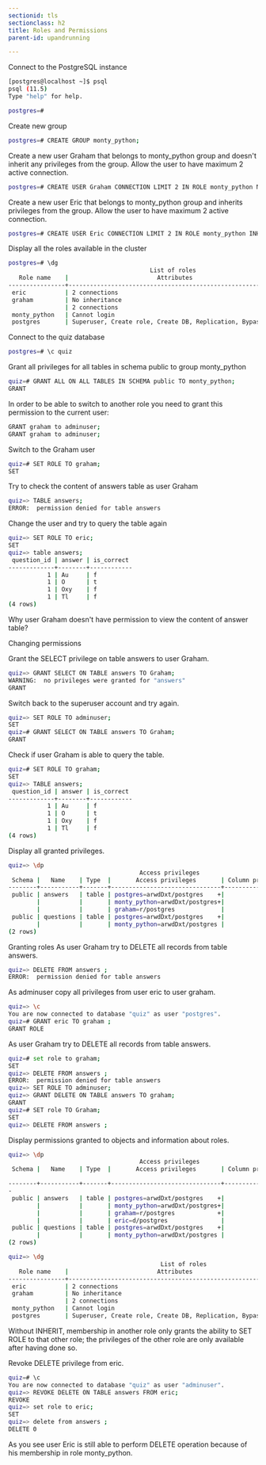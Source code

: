 ```yaml
---
sectionid: tls
sectionclass: h2
title: Roles and Permissions
parent-id: upandrunning

---
```


Connect to the PostgreSQL instance
```sh 
[postgres@localhost ~]$ psql
psql (11.5)
Type "help" for help.

postgres=# 
```

Create new group
```sh 
postgres=# CREATE GROUP monty_python;
```

Create a new user Graham that belongs to monty_python group and doesn't inherit any privileges from the group. Allow the user to have maximum 2 active connection.

```sh 
postgres=# CREATE USER Graham CONNECTION LIMIT 2 IN ROLE monty_python NOINHERIT;
```

Create a new user Eric that belongs to monty_python group and inherits privileges from the group. Allow the user to have maximum 2 active connection.

```sh 
postgres=# CREATE USER Eric CONNECTION LIMIT 2 IN ROLE monty_python INHERIT;
```

Display all the roles available in the cluster

```sh 
postgres=# \dg
                                        List of roles
   Role name    |                         Attributes                         |   Member of
----------------+------------------------------------------------------------+----------------
 eric           | 2 connections                                              | {monty_python}
 graham         | No inheritance                                            +| {monty_python}
                | 2 connections                                              |
 monty_python   | Cannot login                                               | {}
 postgres       | Superuser, Create role, Create DB, Replication, Bypass RLS | {}
```

Connect to the quiz database

```sh 
postgres=# \c quiz
```

Grant all privileges for all tables in schema public to group monty_python

```sh 
quiz=# GRANT ALL ON ALL TABLES IN SCHEMA public TO monty_python;
GRANT
```

In order to be able to switch to another role you need to grant this permission to the current user:
```sh
GRANT graham to adminuser;
GRANT graham to adminuser;
```

Switch to the Graham user

```sh 
quiz=# SET ROLE TO graham;
SET
```

Try to check the content of answers table as user Graham

```sh 
quiz=> TABLE answers;
ERROR:  permission denied for table answers
```

Change the user and try to query the table again

```sh 
quiz=> SET ROLE TO eric;
SET
quiz=> table answers;
 question_id | answer | is_correct
-------------+--------+------------
           1 | Au     | f
           1 | O      | t
           1 | Oxy    | f
           1 | Tl     | f
(4 rows)
```

Why user Graham doesn't have permission to view the content of answer table?

Changing permissions

Grant the SELECT privilege on table answers to user Graham.

```sh
quiz=> GRANT SELECT ON TABLE answers TO Graham;
WARNING:  no privileges were granted for "answers"
GRANT
```

Switch back to the superuser account and try again.

```sh
quiz=> SET ROLE TO adminuser;
SET
quiz=# GRANT SELECT ON TABLE answers TO Graham;
GRANT
```

Check if user Graham is able to query the table.

```sh
quiz=# SET ROLE TO graham;
SET
quiz=> TABLE answers;
 question_id | answer | is_correct
-------------+--------+------------
           1 | Au     | f
           1 | O      | t
           1 | Oxy    | f
           1 | Tl     | f
(4 rows)
```

Display all granted privileges.

```sh
quiz=> \dp
                                     Access privileges
 Schema |   Name    | Type  |       Access privileges       | Column privileges | Policies
--------+-----------+-------+-------------------------------+-------------------+----------
 public | answers   | table | postgres=arwdDxt/postgres    +|                   |
        |           |       | monty_python=arwdDxt/postgres+|                   |
        |           |       | graham=r/postgres             |                   |
 public | questions | table | postgres=arwdDxt/postgres    +|                   |
        |           |       | monty_python=arwdDxt/postgres |                   |
(2 rows)
```

Granting roles
As user Graham try to DELETE all records from table answers.

```sh
quiz=> DELETE FROM answers ;
ERROR:  permission denied for table answers
```

As adminuser copy all privileges from user eric to user graham.

```sh
quiz=> \c
You are now connected to database "quiz" as user "postgres".
quiz=# GRANT eric TO graham ;
GRANT ROLE
```

As user Graham try to DELETE all records from table answers.

```sh
quiz=# set role to graham;
SET
quiz=> DELETE FROM answers ;
ERROR:  permission denied for table answers
quiz=> SET ROLE TO adminuser;
quiz=> GRANT DELETE ON TABLE answers TO graham;
GRANT
quiz=# SET role TO Graham;
SET
quiz=> DELETE FROM answers ;
```

Display permissions granted to objects and information about roles.

```sh
quiz=> \dp
                                     Access privileges
 Schema |   Name    | Type  |       Access privileges       | Column privileges | Policies

--------+-----------+-------+-------------------------------+-------------------+---------
-
 public | answers   | table | postgres=arwdDxt/postgres    +|                   |
        |           |       | monty_python=arwdDxt/postgres+|                   |
        |           |       | graham=r/postgres            +|                   |
        |           |       | eric=d/postgres               |                   |
 public | questions | table | postgres=arwdDxt/postgres    +|                   |
        |           |       | monty_python=arwdDxt/postgres |                   |
(2 rows)

quiz=> \dg
                                           List of roles
   Role name    |                         Attributes                         |      Member of
----------------+------------------------------------------------------------+---------------------
 eric           | 2 connections                                              | {monty_python}
 graham         | No inheritance                                            +| {monty_python,eric}
                | 2 connections                                              |
 monty_python   | Cannot login                                               | {}
 postgres       | Superuser, Create role, Create DB, Replication, Bypass RLS | {}
```

Without INHERIT, membership in another role only grants the ability to SET ROLE to that other role; the privileges of the other role are only available after having done so.

Revoke DELETE privilege from eric.

```sh
quiz=# \c
You are now connected to database "quiz" as user "adminuser".
quiz=> REVOKE DELETE ON TABLE answers FROM eric;
REVOKE
quiz=> set role to eric;
SET
quiz=> delete from answers ;
DELETE 0
```

As you see user Eric is still able to perform DELETE operation because of his membership in role monty_python.
